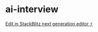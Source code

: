 # ai-interview

[Edit in StackBlitz next generation editor ⚡️](https://stackblitz.com/~/github.com/arvesolland/ai-interview)